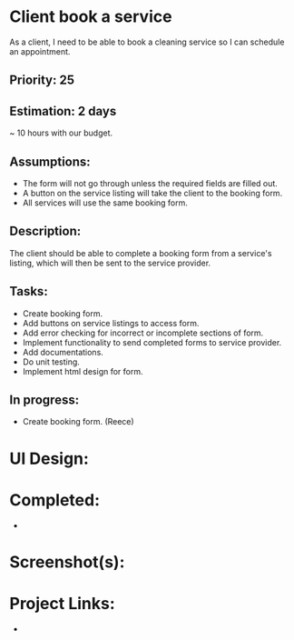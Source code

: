 # Client book a service
As a client, I need to be able to book a cleaning service so I can schedule an appointment.

## Priority: 25

## Estimation: 2 days
~ 10 hours with our budget.

## Assumptions:
- The form will not go through unless the required fields are filled out.
- A button on the service listing will take the client to the booking form.
- All services will use the same booking form.

## Description:
The client should be able to complete a booking form from a service's listing, which will then be sent to the service provider.

## Tasks:
- Create booking form.
- Add buttons on service listings to access form.
- Add error checking for incorrect or incomplete sections of form.
- Implement functionality to send completed forms to service provider.
- Add documentations.
- Do unit testing.
- Implement html design for form.

## In progress:
- Create booking form. (Reece)

# UI Design:
## 

# Completed:
- 

# Screenshot(s):
## 

# Project Links:
- 
